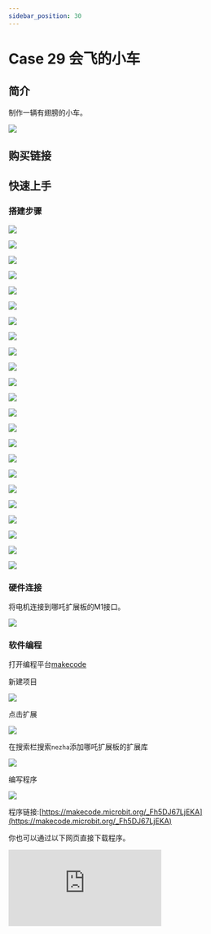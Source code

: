```yaml
---
sidebar_position: 30
---
```


# Case 29 会飞的小车

## 简介

制作一辆有翅膀的小车。

![](./images/nezha-inventors-kit-v2-case-29-01.png)

## 购买链接



## 快速上手

### 搭建步骤

![](./images/nezha-inventors-kit-v2-step-29-01.png)

![](./images/nezha-inventors-kit-v2-step-29-02.png)

![](./images/nezha-inventors-kit-v2-step-29-03.png)

![](./images/nezha-inventors-kit-v2-step-29-04.png)

![](./images/nezha-inventors-kit-v2-step-29-05.png)

![](./images/nezha-inventors-kit-v2-step-29-06.png)

![](./images/nezha-inventors-kit-v2-step-29-07.png)

![](./images/nezha-inventors-kit-v2-step-29-08.png)

![](./images/nezha-inventors-kit-v2-step-29-09.png)

![](./images/nezha-inventors-kit-v2-step-29-10.png)

![](./images/nezha-inventors-kit-v2-step-29-11.png)

![](./images/nezha-inventors-kit-v2-step-29-12.png)

![](./images/nezha-inventors-kit-v2-step-29-13.png)

![](./images/nezha-inventors-kit-v2-step-29-14.png)

![](./images/nezha-inventors-kit-v2-step-29-15.png)

![](./images/nezha-inventors-kit-v2-step-29-16.png)

![](./images/nezha-inventors-kit-v2-step-29-17.png)

![](./images/nezha-inventors-kit-v2-step-29-18.png)

![](./images/nezha-inventors-kit-v2-step-29-19.png)

![](./images/nezha-inventors-kit-v2-step-29-20.png)

![](./images/nezha-inventors-kit-v2-step-29-21.png)

![](./images/nezha-inventors-kit-v2-step-29-22.png)

![](./images/nezha-inventors-kit-v2-step-29-23.png)


### 硬件连接

将电机连接到哪吒扩展板的M1接口。

![](./images/nezha-inventors-kit-v2-case-07-02.png)

### 软件编程

打开编程平台[makecode](https://makecode.microbit.org/#)

新建项目

![](./images/nezha-inventors-kit-v2-case-19-03.png)

点击扩展

![](./images/nezha-inventors-kit-v2-case-19-04.png)


在搜索栏搜索`nezha`添加哪吒扩展板的扩展库

![](./images/nezha-inventors-kit-v2-case-19-06.png)

编写程序

![](./images/nezha-inventors-kit-v2-case-29-07.png)


程序链接:[https://makecode.microbit.org/_Fh5DJ67LjEKA](https://makecode.microbit.org/_Fh5DJ67LjEKA)

你也可以通过以下网页直接下载程序。

<div
    style={{
        position: 'relative',
        paddingBottom: '60%',
        overflow: 'hidden',
    }}
>
    <iframe
        src="https://makecode.microbit.org/_Fh5DJ67LjEKA"
        frameborder="0"
        sandbox="allow-popups allow-forms allow-scripts allow-same-origin"
        style={{
            position: 'absolute',
            width: '100%',
            height: '100%',
        }}
    />
</div>

### 现象

按下micro:bit上的A键，小车一边向前行驶一边煽动翅膀，按下micro:bit上的B键，小车停止行驶。

![](./images/nezha-inventors-kit-v2-case-29.gif)
